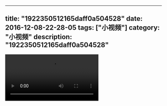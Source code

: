 
---
title: "1922350512165daff0a504528"
date: 2016-12-08-22-28-05
tags: ["小视频"]
category: "小视频"
description: "1922350512165daff0a504528"
---
<video src="http://ohtsqip0g.bkt.clouddn.com/1922350512165daff0a504528.mp4" controls="controls"></video>

